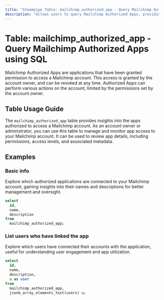```yaml
---
title: "Steampipe Table: mailchimp_authorized_app - Query Mailchimp Authorized Apps using SQL"
description: "Allows users to query Mailchimp Authorized Apps, providing details about the apps which have been authorized to access a Mailchimp account."
---
```


# Table: mailchimp_authorized_app - Query Mailchimp Authorized Apps using SQL

Mailchimp Authorized Apps are applications that have been granted permission to access a Mailchimp account. This access is granted by the account owner, and can be revoked at any time. Authorized Apps can perform various actions on the account, limited by the permissions set by the account owner.

## Table Usage Guide

The `mailchimp_authorized_app` table provides insights into the apps authorized to access a Mailchimp account. As an account owner or administrator, you can use this table to manage and monitor app access to your Mailchimp account. It can be used to review app details, including permissions, access levels, and associated metadata.

## Examples

### Basic info
Explore which authorized applications are connected to your Mailchimp account, gaining insights into their names and descriptions for better management and oversight.

```sql
select
  id,
  name,
  description
from
  mailchimp_authorized_app;
```

### List users who have linked the app
Explore which users have connected their accounts with the application, useful for understanding user engagement and app utilization.

```sql
select
  id,
  name,
  description,
  u as user
from
  mailchimp_authorized_app,
  jsonb_array_elements_text(users) u;
```